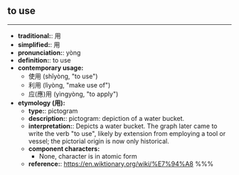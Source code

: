 ## to use
---
- **traditional:**: 用
- **simplified:**: 用
- **pronunciation:**: yòng
- **definition:**: to use
- **contemporary usage:**
  - 使用 (shǐyòng, "to use")
  - 利用 (lìyòng, "make use of")
  - 应(應)用 (yìngyòng, "to apply")
- **etymology (用):**
  - **type:**: pictogram
  - **description:**: pictogram: depiction of a water bucket.
  - **interpretation:**: Depicts a water bucket. The graph later came to write the verb "to use", likely by extension from employing a tool or vessel; the pictorial origin is now only historical.
  - **component characters:**
    - None, character is in atomic form
  - **reference:**: https://en.wiktionary.org/wiki/%E7%94%A8
%%%
